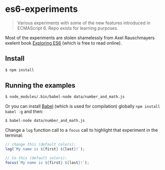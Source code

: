 # es6-experiments

> Various experiments with some of the new features introduced in ECMAScript 6. Repo exists for learning purposes.

Most of the experiments are stolen shamelessly from Axel Rauschmayers exelent book [Exploring ES6](https://leanpub.com/exploring-es6) (which is free to read online).

## Install
```bash
$ npm install
```

## Running the examples
```bash
$ node_modules/.bin/babel-node data/number_and_math.js
```

Or you can install [Babel](https://babeljs.io/) (which is used for compilation) globally `npm install babel -g` and then:
```bash
$ babel-node data/number_and_math.js
```

Change a `log` function call to a `focus` call to highlight that experiment in the terminal:
```js
// change this (default colors):
log(`My name is ${first} ${last}!`);

// to this (default colors):
focus(`My name is ${first} ${last}!`);
```
